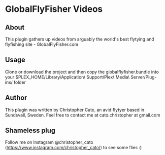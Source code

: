 # GlobalFlyFisher Videos

## About
This plugin gathers up videos from arguably the world's best flytying and flyfishing site - GlobalFlyFisher.com

## Usage
Clone or download the project and then copy the globalflyfisher.bundle into your $PLEX_HOME/Library/Application\ Support/Plex\ Media\ Server/Plug-ins/ folder

## Author
This plugin was written by Christopher Cato, an avid flytyer based in Sundsvall, Sweden. Feel free to contact me at cato.christopher at gmail.com

## Shameless plug
Follow me on Instagram @christopher_cato (https://www.instagram.com/christopher_cato/) to see some flies :)
